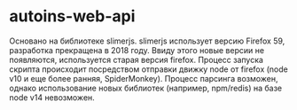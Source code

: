 # autoins-web-api

Основано на библиотеке slimerjs. 
slimerjs использует версию Firefox 59, разработка прекращена в 2018 году. 
Ввиду этого новые версии не появляются, используется старая версия firefox.
Процесс запуска скрипта происходит посредством отправки движку node от firefox (node v10 и еще более ранняя, SpiderMonkey).
Процесс парсинга возможен, однако использование новых библиотек (например, npm/redis) на базе node v14 невозможен.

